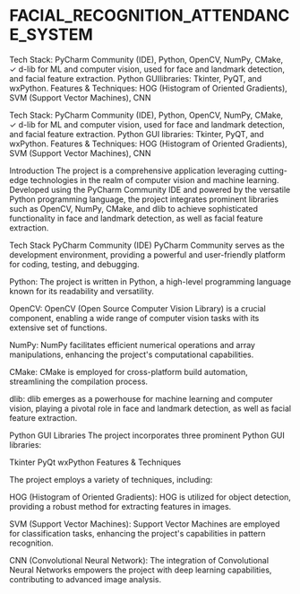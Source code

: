 # FACIAL_RECOGNITION_ATTENDANCE_SYSTEM
Tech Stack: PyCharm Community (IDE), Python, OpenCV, NumPy, CMake, ✓ d-lib for ML and computer vision, used for face and landmark detection, and facial feature extraction. Python GUIlibraries: Tkinter, PyQT, and wxPython. Features &amp; Techniques: HOG (Histogram of Oriented Gradients), SVM (Support Vector Machines), CNN

Tech Stack: PyCharm Community (IDE), Python, OpenCV, NumPy, CMake, ✓ d-lib for ML and computer vision, used for face and landmark detection, and facial feature extraction. Python GUI libraries: Tkinter, PyQT, and wxPython. Features & Techniques: HOG (Histogram of Oriented Gradients), SVM (Support Vector Machines), CNN

Introduction The project is a comprehensive application leveraging cutting-edge technologies in the realm of computer vision and machine learning. Developed using the PyCharm Community IDE and powered by the versatile Python programming language, the project integrates prominent libraries such as OpenCV, NumPy, CMake, and dlib to achieve sophisticated functionality in face and landmark detection, as well as facial feature extraction.

Tech Stack PyCharm Community (IDE) PyCharm Community serves as the development environment, providing a powerful and user-friendly platform for coding, testing, and debugging.

Python: The project is written in Python, a high-level programming language known for its readability and versatility.

OpenCV: OpenCV (Open Source Computer Vision Library) is a crucial component, enabling a wide range of computer vision tasks with its extensive set of functions.

NumPy: NumPy facilitates efficient numerical operations and array manipulations, enhancing the project's computational capabilities.

CMake: CMake is employed for cross-platform build automation, streamlining the compilation process.

dlib: dlib emerges as a powerhouse for machine learning and computer vision, playing a pivotal role in face and landmark detection, as well as facial feature extraction.

Python GUI Libraries The project incorporates three prominent Python GUI libraries:

Tkinter PyQt wxPython Features & Techniques

The project employs a variety of techniques, including:

HOG (Histogram of Oriented Gradients): HOG is utilized for object detection, providing a robust method for extracting features in images.

SVM (Support Vector Machines): Support Vector Machines are employed for classification tasks, enhancing the project's capabilities in pattern recognition.

CNN (Convolutional Neural Network): The integration of Convolutional Neural Networks empowers the project with deep learning capabilities, contributing to advanced image analysis.
